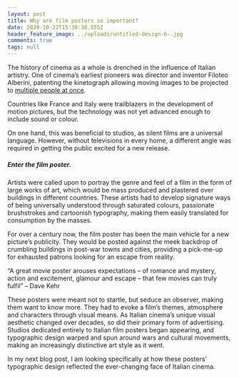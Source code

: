 ```yaml
---
layout: post
title: Why are film posters so important?
date: 2020-10-22T15:30:38.555Z
header_feature_image: ../uploads/untitled-design-6-.jpg
comments: true
tags: null
---
```

The history of cinema as a whole is drenched in the influence of Italian artistry. One of cinema’s earliest pioneers was director and inventor Filoteo Alberini, patenting the kinetograph allowing moving images to be projected to [multiple people at once](https://ilglobo.com/news/alberinis-kinetograph-33144/). [](https://ilglobo.com/news/alberinis-kinetograph-33144/)

Countries like France and Italy were trailblazers in the development of motion pictures, but the technology was not yet advanced enough to include sound or colour.

On one hand, this was beneficial to studios, as silent films are a universal language. However, without televisions in every home, a different angle was required in getting the public excited for a new release.

##### Enter the film poster.

Artists were called upon to portray the genre and feel of a film in the form of large works of art, which would be mass produced and plastered over buildings in different countries. These artists had to develop signature ways of being universally understood through saturated colours, passionate brushstrokes and cartoonish typography, making them easily translated for consumption by the masses.

For over a century now, the film poster has been the main vehicle for a new picture’s publicity. They would be posted against the meek backdrop of crumbling buildings in post-war towns and cities, providing a pick-me-up for exhausted patrons looking for an escape from reality.

“A great movie poster arouses expectations – of romance and mystery, action and excitement, glamour and escape – that few movies can truly fulfil” – Dave Kehr

These posters were meant not to startle, but seduce an observer, making them want to know more. They had to evoke a film’s themes, atmosphere and characters through visual means. As Italian cinema’s unique visual aesthetic changed over decades, so did their primary form of advertising. Studios dedicated entirely to Italian film posters began appearing, and typographic design warped and spun around wars and cultural movements, making an increasingly distinctive art style as it went.

In my next blog post, I am looking specifically at how these posters’ typographic design reflected the ever-changing face of Italian cinema.
